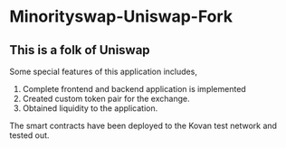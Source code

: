 # Minorityswap-Uniswap-Fork

## This is a folk of Uniswap

Some special features of this application includes,

1. Complete frontend and backend application is implemented
2. Created custom token pair for the exchange.
3. Obtained liquidity to the application.


The smart contracts have been deployed to the Kovan test network and tested out.
